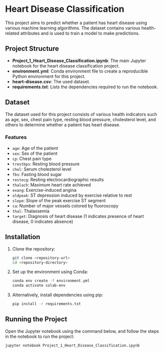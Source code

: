 # Heart Disease Classification

This project aims to predict whether a patient has heart disease using various machine learning algorithms. The dataset contains various health-related attributes and is used to train a model to make predictions.

## Project Structure

- **Project_1_Heart_Disease_Classification.ipynb**: The main Jupyter notebook for the heart disease classification project.
- **environment.yml**: Conda environment file to create a reproducible Python environment for this project.
- **heart-disease.csv**: The used dataset.
- **requirements.txt**: Lists the dependencies required to run the notebook.

## Dataset

The dataset used for this project consists of various health indicators such as age, sex, chest pain type, resting blood pressure, cholesterol level, and others to determine whether a patient has heart disease.

### Features
- `age`: Age of the patient
- `sex`: Sex of the patient
- `cp`: Chest pain type
- `trestbps`: Resting blood pressure
- `chol`: Serum cholesterol level
- `fbs`: Fasting blood sugar
- `restecg`: Resting electrocardiographic results
- `thalach`: Maximum heart rate achieved
- `exang`: Exercise-induced angina
- `oldpeak`: ST depression induced by exercise relative to rest
- `slope`: Slope of the peak exercise ST segment
- `ca`: Number of major vessels colored by fluoroscopy
- `thal`: Thalassemia
- `target`: Diagnosis of heart disease (1 indicates presence of heart disease, 0 indicates absence)

## Installation

1. Clone the repository:
    ```bash
    git clone <repository-url>
    cd <repository-directory>
    ```

2. Set up the environment using Conda:
    ```bash
    conda env create -f environment.yml
    conda activate colab-env
    ```

3. Alternatively, install dependencies using pip:
    ```bash
    pip install -r requirements.txt
    ```

## Running the Project

Open the Jupyter notebook using the command below, and follow the steps in the notebook to run the project:
```bash
jupyter notebook Project_1_Heart_Disease_Classification.ipynb

